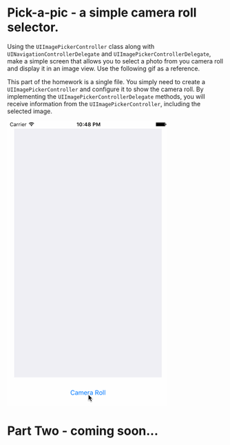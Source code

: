 # Pick-a-pic - a simple camera roll selector. 
Using the `UIImagePickerController` class along with `UINavigationControllerDelegate` and `UIImagePickerControllerDelegate`, make a simple screen that allows you to select a photo from you camera roll and display it in an image view. Use the following gif as a reference.

This part of the homework is a single file. You simply need to create a `UIImagePickerController` and configure it to show the camera roll. By implementing the `UIImagePickerControllerDelegate` methods, you will receive information from the `UIImagePickerController`, including the selected image.

![thing](https://github.com/accesscode-2-2/unit-2-hw-0/blob/master/images/pickerController.gif?raw=true)

# Part Two - coming soon...
